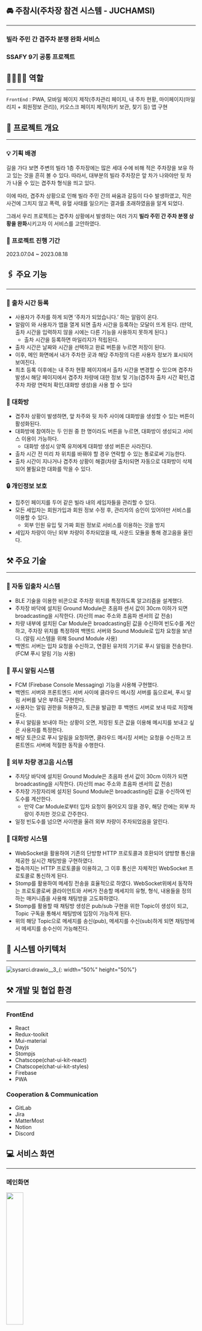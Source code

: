 ## 🚘 주참시(주차장 참견 시스템 - JUCHAMSI)

---

### 빌라 주민 간 겹주차 분쟁 완화 서비스

### SSAFY 9기 공통 프로젝트

## 👩‍👩‍👧‍👧 역할

---
`FrontEnd` : PWA, 모바일 페이지 제작(주차관리 페이지, 내 주차 현황, 마이페이지(마일리지 + 회원정보 관리)), 키오스크 페이지 제작(차키 보관, 찾기 등) 앱 구현

## 🔗 프로젝트 개요

---

### 💡 기획 배경

 길을 가다 보면 주변의 빌라 1층 주차장에는 많은 세대 수에 비해 적은 주차장을 보유 하고 있는 것을 흔히 볼 수 있다. 따라서, 대부분의 빌라 주차장은 앞 차가 나와야만 뒷 차가 나올 수 있는 겹주차 형식을 띄고 있다.

 이에 따라, 겹주차 상황으로 인해 빌라 주민 간의 싸움과 갈등이 다수 발생하였고, 작은 사건에 그치지 않고 폭력, 유혈 사태를 일으키는 결과를 초래하였음을 알게 되었다.

 그래서 우리 프로젝트는 겹주차 상황에서 발생하는 여러 가지 **빌라 주민 간 주차 분쟁 상황을 완화**시키고자 이 서비스를 고안하였다.

### 📅 프로젝트 진행 기간

2023.07.04 ~ 2023.08.18

## 🖇️ 주요 기능

---

### 📝 출차 시간 등록

- 사용자가 주차를 하게 되면 ‘주차가 되었습니다.’ 하는 알람이 온다.
- 알람이 와 사용자가 앱을 열게 되면 출차 시간을 등록하는 모달이 뜨게 된다. (만약, 출차 시간을 입력하지 않을 시에는 다른 기능을 사용하지 못하게 된다.)
    - 출차 시간을 등록하면 마일리지가 적립된다.
- 출차 시간은 날짜와 시간을 선택하고 완료 버튼을 누르면 저장이 된다.
- 이후, 메인 화면에서 내가 주차한 곳과 해당 주차장의 다른 사용자 정보가 표시되어 보여진다.
- 최초 등록 이후에는 내 주차 현황 페이지에서 출차 시간을 변경할 수 있으며 겹주차 발생시 해당 페이지에서 겹주차 차량에 대한 정보 및 기능(겹주차 출차 시간 확인,겹주차 차량 연락처 확인,대화방 생성)을 사용 할 수 있다

### 👥 대화방

- 겹주차 상황이 발생하면, 앞 차주와 뒷 차주 사이에 대화방을 생성할 수 있는 버튼이 활성화된다.
- 대화방에 참여하는 두 인원 중 한 명이라도 버튼을 누르면, 대화방이 생성되고 서비스 이용이 가능하다.
    - 대화방 생성시 양쪽 유저에게 대화방 생성 버튼은 사라진다.
- 출차 시간 전 미리 차 위치를 바꿔야 할 경우 연락할 수 있는 통로로써 기능한다.
- 출차 시간이 지나거나 겹주차 상황이 해결(차량 출차)되면 자동으로 대화방이 삭제되어 불필요한 대화를 막을 수 있다.

### 🔒 개인정보 보호

- 집주인 페이지를 두어 같은 빌라 내의 세입자들을 관리할 수 있다.
- 모든 세입자는 회원가입과 회원 정보 수정 후, 관리자의 승인이 있어야만 서비스를 이용할 수 있다.
    - 외부 인원 유입 및 가짜 회원 정보로 서비스를 이용하는 것을 방지
- 세입자 차량이 아닌 외부 차량이 주차되었을 때, 사운드 모듈을 통해 경고음을 울린다.

## ⚒️ 주요 기술

---

### 🎲 자동 입출차 시스템

- BLE 기술을 이용한 비콘으로 주차장 위치를 특정하도록 알고리즘을 설계했다.
- 주차장 바닥에 설치된 Ground Module은 초음파 센서 값이 30cm 이하가 되면 broadcasting을 시작한다. (자신의 mac 주소와 초음파 센서의 값 전송)
- 차량 내부에 설치된 Car Module은 broadcasting된 값을 수신하여 빈도수를 계산하고, 주차장 위치를 특정하여 백엔드 서버와 Sound Module로 입차 요청을 보낸다. (알림 시스템을 위해 Sound Module 사용)
- 백엔드 서버는 입차 요청을 수신하고, 연결된 유저의 기기로 푸시 알림을 전송한다. (FCM 푸시 알림 기능 사용)

### 🎲 푸시 알림 시스템

- FCM (Firebase Console Messaging) 기능을 사용해 구현했다.
- 백엔드 서버와 프론트엔드 서버 사이에 클라우드 메시징 서버를 둠으로써, 푸시 알림 서버를 낮은 부하로 구현한다.
- 사용자는 알림 권한을 허용하고, 토큰을 발급한 후 백엔드 서버로 보내 따로 저장해 둔다.
- 푸시 알림을 보내야 하는 상황이 오면, 저장된 토큰 값을 이용해 메시지를 보내고 싶은 사용자를 특정한다.
- 해당 토큰으로 푸시 알림을 요청하면, 클라우드 메시징 서버는 요청을 수신하고 프론트엔드 서버에 적절한 동작을 수행한다.

### 🎲 외부 차량 경고음 시스템

- 주차당 바닥에 설치된 Ground Module은 초음파 센서 값이 30cm 이하가 되면 broadcasting을 시작한다. (자신의 mac 주소와 초음파 센서의 값 전송)
- 주차장 가장자리에 설치된 Sound Module은 broadcasting된 값을 수신하여 빈도수를 계산한다.
    - 만약 Car Module로부터 입차 요청이 들어오지 않을 경우, 해당 칸에는 외부 차량이 주차한 것으로 간주한다.
- 일정 빈도수를 넘으면 사이렌을 울려 외부 차량이 주차되었음을 알린다.

### 🎲 대화방 시스템

- WebSocket을 활용하여 기존의 단방향 HTTP 프로토콜과 호환되어 양방향 통신을 제공한 실시간 채팅방을 구현하였다.
- 접속까지는 HTTP 프로토콜을 이용하고, 그 이후 통신은 자체적인 WebSocket 프로토콜로 통신하게 된다.
- Stomp를 활용하여 메세징 전송을 효율적으로 하였다. WebSocket위에서 동작하는 프로토콜로써 클라이언트와 서버가 전송할 메세지의 유형, 형식, 내용들을 정의하는 매커니즘을 사용해 채팅방을 고도화하였다.
- Stomp를 활용할 때 채팅방 생성은 pub/sub 구현을 위한 Topic이 생성이 되고, Topic 구독을 통해서 채팅방에 입장이 가능하게 된다.
- 위의 해당 Topic으로 메세지를 송신(pub), 메세지를 수신(sub)하게 되면 채팅방에서 메세지를 송수신이 가능해진다.

## 🏹 시스템 아키텍처

---
![sysarci.drawio__3_](/uploads/653f51867161adb654be07ce32e0de0c/sysarci.drawio__3_.png){: width="50%" height="50%"}

## ⚒️ 개발 및 협업 환경

---

### **FrontEnd**

- React
- Redux-toolkit
- Mui-material
- Dayjs
- Stompjs
- Chatscope(chat-ui-kit-react)
- Chatscope(chat-ui-kit-styles)
- Firebase
- PWA

### Cooperation & Communication

- GitLab
- Jira
- MatterMost
- Notion
- Discord

## 💻 서비스 화면

---

### 메인화면
<img src="https://github.com/Raon-cs/Parking/assets/108639467/136af300-a1e4-40d7-9e82-3a1db88a2431" width="30%"/>

### 회원가입
<img src="https://github.com/Raon-cs/Parking/assets/108639467/a79f6ed6-8dea-4188-b9c6-0e94a33c21e4" width="30%"/>
<img src="https://github.com/Raon-cs/Parking/assets/108639467/90b153c4-ccf5-4d57-877d-a256174d6e8c" width="30%"/>

### 개인정보 이용약관
<img src="https://github.com/Raon-cs/Parking/assets/108639467/118f23ec-e4ed-462a-8807-e11af31a215e" width="30%"/>

### 출차 시간 등록
<img src="https://github.com/Raon-cs/Parking/assets/108639467/3f15972b-5ede-4346-92a8-21ba59419bc5" width="30%"/>

### 내 주차 현황(겹주차 미발생시)
<img src="https://github.com/Raon-cs/Parking/assets/108639467/131e6fdf-98e5-4d56-aff9-64386ab8d353" width="30%"/>

### 내 주차 현황(겹주차 발생시)
<img src="https://github.com/Raon-cs/Parking/assets/108639467/017c2337-2672-41d8-abf9-bfd02322d61a" width="30%"/>

### 마이페이지
<img src="https://github.com/Raon-cs/Parking/assets/108639467/f9c422ab-c35b-43da-a791-cf04dc4bf663" width="30%"/>

### 마이페이지- 정보수정
<img src="https://github.com/Raon-cs/Parking/assets/108639467/dcc34323-de94-451b-8de2-269fe7aac31d" width="30%"/>

### 마이페이지 - 정보수정(세부)
<img src="https://github.com/Raon-cs/Parking/assets/108639467/d5677cf9-434d-49b6-bc35-10e57022e0c5" width="30%"/>

### 마일리지 교환 페이지
<img src="https://github.com/Raon-cs/Parking/assets/108639467/d5cae2b7-d01f-439c-abd4-a67f6d234672" width="30%"/>
<img src="https://github.com/Raon-cs/Parking/assets/108639467/b2c2a63a-ae7e-49d5-86c9-b3245c1f48d4" width="30%"/>
<img src="https://github.com/Raon-cs/Parking/assets/108639467/4d0f17f1-6728-4622-b100-a37ceb429d6a" width="30%"/>

### 시스템 채팅방
<img src="https://github.com/Raon-cs/Parking/assets/108639467/fd38ba08-976f-4165-82da-940c51a50d7b" width="30%"/>

### 사용자간 채팅방
<img src="https://github.com/Raon-cs/Parking/assets/108639467/3e83f0d6-2335-4527-a818-3d8420529bb1" width="30%"/>


### 알람
<img src="https://github.com/Raon-cs/Parking/assets/108639467/1d7ec49a-e516-489a-93a0-c8dc12a2f5ff" width="30%"/>

## 🖥️ 화면 설계서

---
<img src="https://github.com/Raon-cs/Parking/assets/108639467/b752c592-538e-4b81-9573-125ecebbda20" width="80%"/>

## ⚙️ ERD

---
<img src="https://github.com/Raon-cs/Parking/assets/108639467/9b284c24-70ad-4e5b-807c-03284350cb5d" width="80%"/>

